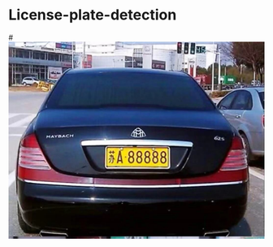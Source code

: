 # License-plate-detection

#![Example image](https://github.com/schorm/License-plate-detection/blob/main/License%20plate%20detection/input/1.jpg)
